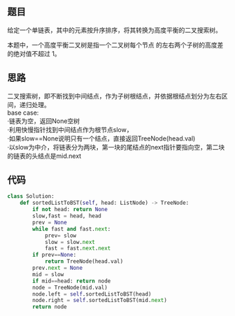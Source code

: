 ## 题目
给定一个单链表，其中的元素按升序排序，将其转换为高度平衡的二叉搜索树。

本题中，一个高度平衡二叉树是指一个二叉树每个节点 的左右两个子树的高度差的绝对值不超过 1。

## 思路
二叉搜索树，即不断找到中间结点，作为子树根结点，并依据根结点划分为左右区间，递归处理。  
base case:  
·链表为空，返回None空树  
·利用快慢指针找到中间结点作为根节点slow，  
·如果slow==None说明只有一个结点，直接返回TreeNode(head.val)  
·以slow为中介，将链表分为两块，第一块的尾结点的next指针要指向空，第二块的链表的头结点是mid.next
## 代码
```python
class Solution:
    def sortedListToBST(self, head: ListNode) -> TreeNode:
        if not head: return None
        slow,fast = head, head
        prev = None
        while fast and fast.next:
            prev= slow
            slow = slow.next
            fast = fast.next.next
        if prev==None:
            return TreeNode(head.val)
        prev.next = None
        mid = slow
        if mid==head: return node
        node = TreeNode(mid.val)
        node.left = self.sortedListToBST(head)
        node.right = self.sortedListToBST(mid.next)
        return node
```
